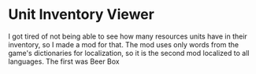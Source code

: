 # Unit Inventory Viewer
I got tired of not being able to see how many resources units have in their inventory, so I made a mod for that. The mod uses only words from the game's dictionaries for localization, so it is the second mod localized to all languages. The first was Beer Box
